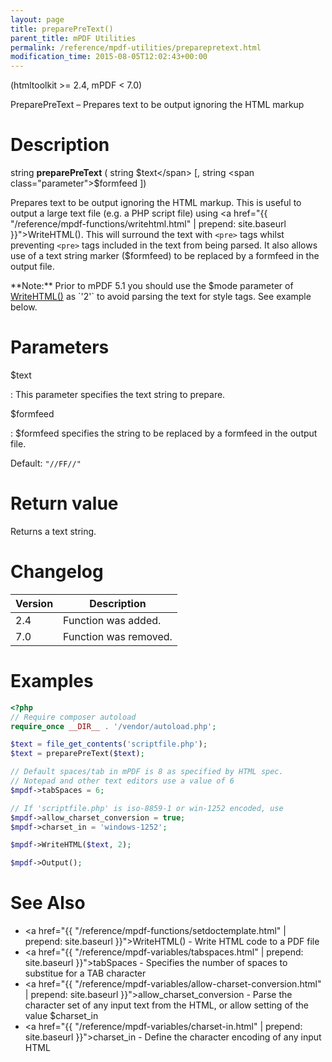 ```yaml
---
layout: page
title: preparePreText()
parent_title: mPDF Utilities
permalink: /reference/mpdf-utilities/preparepretext.html
modification_time: 2015-08-05T12:02:43+00:00
---
```


(htmltoolkit >= 2.4, mPDF < 7.0)

PreparePreText – Prepares text to be output ignoring the HTML markup

# Description

string **preparePreText** ( string <span class="parameter">$text</span> [, string <span class="parameter">$formfeed</span> ])

Prepares text to be output ignoring the HTML markup. This is useful to output a large text file (e.g. a PHP script file)
using <a href="{{ "/reference/mpdf-functions/writehtml.html" | prepend: site.baseurl }}">WriteHTML()</a>. This will
surround the text with `<pre>` tags whilst preventing `<pre>` tags included in the text from being parsed. It
also allows use of a text string marker (<span class="parameter">$formfeed</span>) to be replaced by a formfeed in the
output file.

<div class="alert alert-info" role="alert" markdown="1">
  **Note:** Prior to mPDF 5.1 you should use the
  <span class="parameter">$mode </span>parameter of
  <a href="{{ "/reference/mpdf-functions/writehtml.html" | prepend: site.baseurl }}">WriteHTML()</a> as `'2'`
  to avoid parsing the text for style tags. See example below.
</div>

# Parameters

<span class="parameter">$text</span>

: This parameter specifies the text string to prepare.

<span class="parameter">$formfeed</span>

: <span class="parameter">$formfeed</span> specifies the string to be replaced by a formfeed in the output file.

  Default: `"//FF//"`

# Return value

Returns a text string.

# Changelog

<table class="table">
<thead>
<tr>
  <th>Version</th>
  <th>Description</th>
</tr>
</thead>
<tbody>
<tr>
  <td>2.4</td>
  <td>Function was added.</td>
</tr>
<tr>
  <td>7.0</td>
  <td>Function was removed.</td>
</tr>
</tbody>
</table>

# Examples

```php
<?php
// Require composer autoload
require_once __DIR__ . '/vendor/autoload.php';

$text = file_get_contents('scriptfile.php');
$text = preparePreText($text);

// Default spaces/tab in mPDF is 8 as specified by HTML spec.
// Notepad and other text editors use a value of 6
$mpdf->tabSpaces = 6;

// If 'scriptfile.php' is iso-8859-1 or win-1252 encoded, use
$mpdf->allow_charset_conversion = true;
$mpdf->charset_in = 'windows-1252';

$mpdf->WriteHTML($text, 2);

$mpdf->Output();

```

# See Also

- <a href="{{ "/reference/mpdf-functions/setdoctemplate.html" | prepend: site.baseurl }}">WriteHTML()</a> - Write HTML code to a PDF file
- <a href="{{ "/reference/mpdf-variables/tabspaces.html" | prepend: site.baseurl }}">tabSpaces</a> - Specifies the number of spaces to substitue for a <span class="smallblock">TAB</span> character
- <a href="{{ "/reference/mpdf-variables/allow-charset-conversion.html" | prepend: site.baseurl }}">allow_charset_conversion</a> - Parse the character set of any input text from the HTML, or allow setting of the value <span class="parameter">$charset_in</span>
- <a href="{{ "/reference/mpdf-variables/charset-in.html" | prepend: site.baseurl }}">charset_in</a> - Define the character encoding of any input HTML
